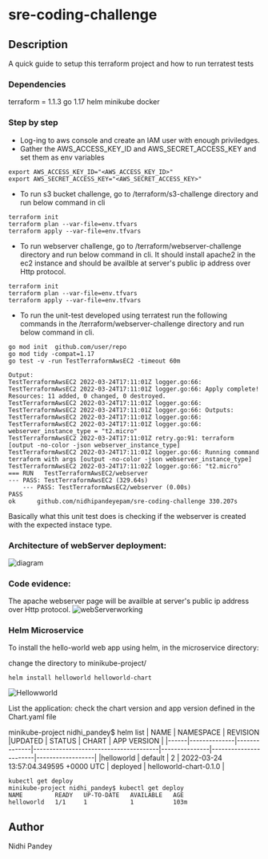 # sre-coding-challenge

## Description
A quick guide to setup this terraform project and how to run terratest tests

### Dependencies

terraform = 1.1.3
go 1.17
helm
minikube
docker

### Step by step

* Log-ing to aws console and create an IAM user with enough priviledges.
* Gather the AWS_ACCESS_KEY_ID and AWS_SECRET_ACCESS_KEY and set them as env variables 
```
export AWS_ACCESS_KEY_ID="<AWS_ACCESS_KEY_ID>"
export AWS_SECRET_ACCESS_KEY="<AWS_SECRET_ACCESS_KEY>"
```
* To run s3 bucket challenge, go to /terraform/s3-challenge directory and run below command in cli
```
terraform init
terraform plan --var-file=env.tfvars
terraform apply --var-file=env.tfvars
```

* To run webserver challenge, go to /terraform/webserver-challenge directory and run below command in cli. It should install apache2 in the ec2 instance and should be availble at server's public ip address over Http protocol.
```
terraform init
terraform plan --var-file=env.tfvars
terraform apply --var-file=env.tfvars
```
* To run the unit-test developed using terratest run the following commands in the /terraform/webserver-challenge directory and run below command in cli.

```
go mod init  github.com/user/repo
go mod tidy -compat=1.17
go test -v -run TestTerraformAwsEC2 -timeout 60m

Output:
TestTerraformAwsEC2 2022-03-24T17:11:01Z logger.go:66: 
TestTerraformAwsEC2 2022-03-24T17:11:01Z logger.go:66: Apply complete! Resources: 11 added, 0 changed, 0 destroyed.
TestTerraformAwsEC2 2022-03-24T17:11:01Z logger.go:66: 
TestTerraformAwsEC2 2022-03-24T17:11:01Z logger.go:66: Outputs:
TestTerraformAwsEC2 2022-03-24T17:11:01Z logger.go:66: 
TestTerraformAwsEC2 2022-03-24T17:11:01Z logger.go:66: webserver_instance_type = "t2.micro"
TestTerraformAwsEC2 2022-03-24T17:11:01Z retry.go:91: terraform [output -no-color -json webserver_instance_type]
TestTerraformAwsEC2 2022-03-24T17:11:01Z logger.go:66: Running command terraform with args [output -no-color -json webserver_instance_type]
TestTerraformAwsEC2 2022-03-24T17:11:02Z logger.go:66: "t2.micro"
=== RUN   TestTerraformAwsEC2/webserver
--- PASS: TestTerraformAwsEC2 (329.64s)
    --- PASS: TestTerraformAwsEC2/webserver (0.00s)
PASS
ok      github.com/nidhipandeyepam/sre-coding-challenge 330.207s

```

Basically what this unit test does is checking if the webserver is created with the expected instace type.

### Architecture of webServer deployment:

![diagram](images/architecture.png "diagram")

### Code evidence:
The apache webserver page will be availble at server's public ip address over Http protocol.
![webServerworking](images/webserver.png "webServerworking")

### Helm Microservice

To install the hello-world web app using helm, in the microservice directory:

change the directory to minikube-project/

```
helm install helloworld helloworld-chart
```
![Hellowworld](images/helm.png "Hello world")

List the application: check the chart version and app version defined in the Chart.yaml file


minikube-project nidhi_pandey$ helm list
| NAME |  NAMESPACE   |    REVISION  |UPDATED                                | STATUS        |  CHART                |   APP VERSION    |
|------|--------------|--------------|---------------------------------------|---------------|-----------------------|------------------|
|helloworld  |    default   |      2      |         2022-03-24 13:57:04.349595 +0000 UTC  |  deployed   |     helloworld-chart-0.1.0 |


```
kubectl get deploy
minikube-project nidhi_pandey$ kubectl get deploy
NAME         READY   UP-TO-DATE   AVAILABLE   AGE
helloworld   1/1     1            1           103m

```


## Author
Nidhi Pandey
